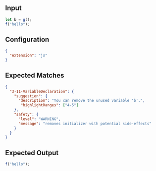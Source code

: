 
## Input
```javascript input
let b = g();
f("hello");
```

## Configuration
```json configuration
{
  "extension": "js"
}
```

## Expected Matches
```json expected matches
{
  "3-11-VariableDeclaration": {
    "suggestion": {
      "description": "You can remove the unused variable 'b'.",
       "highlightRanges": ["4-5"]
    },
    "safety": {
      "level": "WARNING",
      "message": "removes initializer with potential side-effects"
    }
  }
}
```

## Expected Output
```javascript expected output
f("hello");
```
